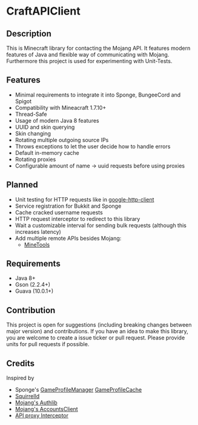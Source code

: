 # CraftAPIClient

## Description

This is Minecraft library for contacting the Mojang API. It features modern features of Java and flexible way of
communicating with Mojang. Furthermore this project is used for experimenting with Unit-Tests.

## Features

* Minimal requirements to integrate it into Sponge, BungeeCord and Spigot
* Compatibility with Mineacraft 1.7.10+
* Thread-Safe
* Usage of modern Java 8 features
* UUID and skin querying
* Skin changing
* Rotating multiple outgoing source IPs
* Throws exceptions to let the user decide how to handle errors
* Default in-memory cache
* Rotating proxies
* Configurable amount of name -> uuid requests before using proxies

## Planned

* Unit testing for HTTP requests like in [google-http-client](https://github.com/google/google-http-java-client)
* Service registration for Bukkit and Sponge
* Cache cracked username requests
* HTTP request interceptor to redirect to this library
* Wait a customizable interval for sending bulk requests (although this increases latency)
* Add multiple remote APIs besides Mojang:
    * [MineTools](https://api.minetools.eu/)

## Requirements

* Java 8+
* Gson (2.2.4+)
* Guava (10.0.1+)

## Contribution

This project is open for suggestions (including breaking changes between major version) and contributions. If you have 
an idea to make this library, you are welcome to create a issue ticker or pull request. Please provide units for pull 
requests if possible.

## Credits

Inspired by

* Sponge's
[GameProfileManager](https://jd.spongepowered.org/7.0.0/org/spongepowered/api/profile/GameProfileManager.html)
[GameProfileCache](https://jd.spongepowered.org/7.0.0/org/spongepowered/api/profile/GameProfileCache.html)
* [SquirrelId](https://github.com/EngineHub/SquirrelID)
* [Mojang's Authlib](https://github.com/Techcable/Authlib)
* [Mojang's AccountsClient](https://github.com/JonMcPherson/AccountsClient/)
* [API proxy Interceptor](https://github.com/Shevchik/MojangAPIProxy)

